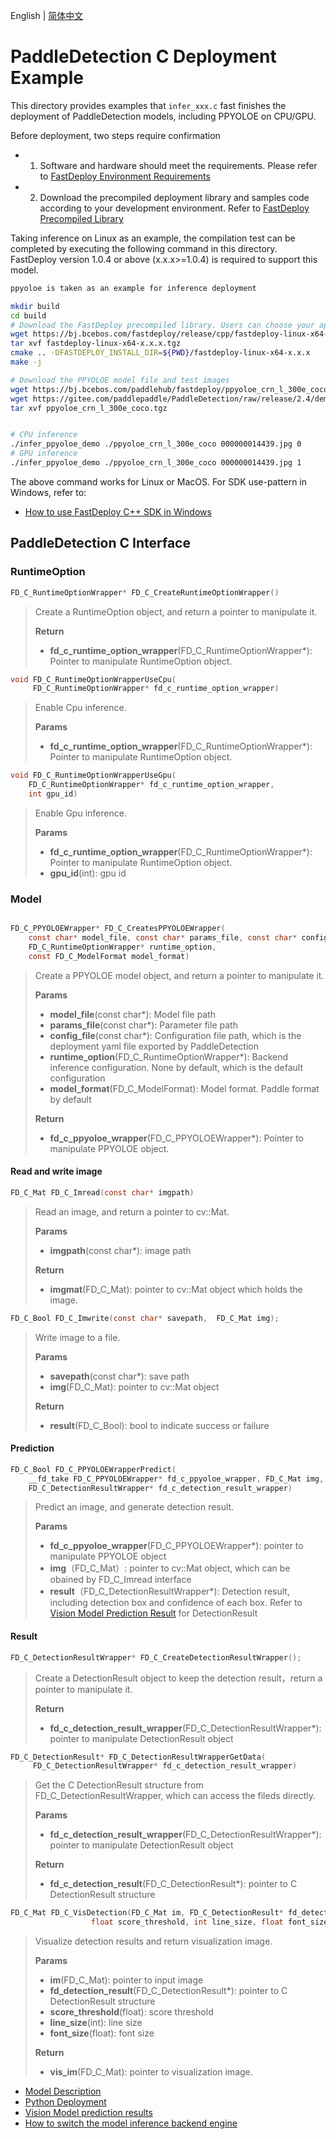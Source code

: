 English | [简体中文](README_CN.md)
# PaddleDetection C Deployment Example

This directory provides examples that `infer_xxx.c` fast finishes the deployment of PaddleDetection models, including PPYOLOE on CPU/GPU.

Before deployment, two steps require confirmation

- 1. Software and hardware should meet the requirements. Please refer to [FastDeploy Environment Requirements](../../../../../docs/en/build_and_install/download_prebuilt_libraries.md)  
- 2.  Download the precompiled deployment library and samples code according to your development environment. Refer to [FastDeploy Precompiled Library](../../../../../docs/en/build_and_install/download_prebuilt_libraries.md)

Taking inference on Linux as an example, the compilation test can be completed by executing the following command in this directory. FastDeploy version 1.0.4 or above (x.x.x>=1.0.4) is required to support this model.

```bash
ppyoloe is taken as an example for inference deployment

mkdir build
cd build
# Download the FastDeploy precompiled library. Users can choose your appropriate version in the `FastDeploy Precompiled Library` mentioned above
wget https://bj.bcebos.com/fastdeploy/release/cpp/fastdeploy-linux-x64-x.x.x.tgz
tar xvf fastdeploy-linux-x64-x.x.x.tgz
cmake .. -DFASTDEPLOY_INSTALL_DIR=${PWD}/fastdeploy-linux-x64-x.x.x
make -j

# Download the PPYOLOE model file and test images
wget https://bj.bcebos.com/paddlehub/fastdeploy/ppyoloe_crn_l_300e_coco.tgz
wget https://gitee.com/paddlepaddle/PaddleDetection/raw/release/2.4/demo/000000014439.jpg
tar xvf ppyoloe_crn_l_300e_coco.tgz


# CPU inference
./infer_ppyoloe_demo ./ppyoloe_crn_l_300e_coco 000000014439.jpg 0
# GPU inference
./infer_ppyoloe_demo ./ppyoloe_crn_l_300e_coco 000000014439.jpg 1
```

The above command works for Linux or MacOS. For SDK use-pattern in Windows, refer to:
- [How to use FastDeploy C++ SDK in Windows](../../../../../docs/en/faq/use_sdk_on_windows.md)

## PaddleDetection C Interface

### RuntimeOption

```c
FD_C_RuntimeOptionWrapper* FD_C_CreateRuntimeOptionWrapper()
```

> Create a RuntimeOption object, and return a pointer to manipulate it.
>
> **Return**
> * **fd_c_runtime_option_wrapper**(FD_C_RuntimeOptionWrapper*): Pointer to manipulate RuntimeOption object.


```c
void FD_C_RuntimeOptionWrapperUseCpu(
     FD_C_RuntimeOptionWrapper* fd_c_runtime_option_wrapper)
```

> Enable Cpu inference.
>
> **Params**
>
> * **fd_c_runtime_option_wrapper**(FD_C_RuntimeOptionWrapper*): Pointer to manipulate RuntimeOption object.

```c
void FD_C_RuntimeOptionWrapperUseGpu(
    FD_C_RuntimeOptionWrapper* fd_c_runtime_option_wrapper,
    int gpu_id)
```
> Enable Gpu inference.
>
> **Params**
>
> * **fd_c_runtime_option_wrapper**(FD_C_RuntimeOptionWrapper*): Pointer to manipulate RuntimeOption object.
> * **gpu_id**(int): gpu id


### Model

```c

FD_C_PPYOLOEWrapper* FD_C_CreatesPPYOLOEWrapper(
    const char* model_file, const char* params_file, const char* config_file,
    FD_C_RuntimeOptionWrapper* runtime_option,
    const FD_C_ModelFormat model_format)

```

> Create a PPYOLOE model object, and return a pointer to manipulate it.
>
> **Params**
>
> * **model_file**(const char*): Model file path
> * **params_file**(const char*): Parameter file path
> * **config_file**(const char*): Configuration file path, which is the deployment yaml file exported by PaddleDetection
> * **runtime_option**(FD_C_RuntimeOptionWrapper*): Backend inference configuration. None by default, which is the default configuration
> * **model_format**(FD_C_ModelFormat): Model format. Paddle format by default
>
> **Return**
> * **fd_c_ppyoloe_wrapper**(FD_C_PPYOLOEWrapper*): Pointer to manipulate PPYOLOE object.


#### Read and write image

```c
FD_C_Mat FD_C_Imread(const char* imgpath)
```

> Read an image, and return a pointer to cv::Mat.
>
> **Params**
>
> * **imgpath**(const char*): image path
>
> **Return**
>
> * **imgmat**(FD_C_Mat): pointer to cv::Mat object which holds the image.


```c
FD_C_Bool FD_C_Imwrite(const char* savepath,  FD_C_Mat img);
```

> Write image to a file.
>
> **Params**
>
> * **savepath**(const char*): save path
> * **img**(FD_C_Mat): pointer to cv::Mat object
>
> **Return**
>
> * **result**(FD_C_Bool): bool to indicate success or failure


#### Prediction

```c
FD_C_Bool FD_C_PPYOLOEWrapperPredict(
    __fd_take FD_C_PPYOLOEWrapper* fd_c_ppyoloe_wrapper, FD_C_Mat img,
    FD_C_DetectionResultWrapper* fd_c_detection_result_wrapper)
```
>
> Predict an image, and generate detection result.
>
> **Params**
> * **fd_c_ppyoloe_wrapper**(FD_C_PPYOLOEWrapper*): pointer to manipulate PPYOLOE object
> * **img**（FD_C_Mat）: pointer to cv::Mat object, which can be obained by FD_C_Imread interface
> * **result**（FD_C_DetectionResultWrapper*): Detection result, including detection box and confidence of each box. Refer to [Vision Model Prediction Result](../../../../../docs/api/vision_results/) for DetectionResult


#### Result

```c
FD_C_DetectionResultWrapper* FD_C_CreateDetectionResultWrapper();
```
>
> Create a DetectionResult object to keep the detection result，return a pointer to manipulate it.
>
> **Return**
> * **fd_c_detection_result_wrapper**(FD_C_DetectionResultWrapper*): pointer to manipulate DetectionResult object



```c
FD_C_DetectionResult* FD_C_DetectionResultWrapperGetData(
     FD_C_DetectionResultWrapper* fd_c_detection_result_wrapper)
```
>
> Get the C DetectionResult structure from FD_C_DetectionResultWrapper, which can access the fileds directly.
>
> **Params**
> * **fd_c_detection_result_wrapper**(FD_C_DetectionResultWrapper*): pointer to manipulate DetectionResult object
>
> **Return**
> * **fd_c_detection_result**(FD_C_DetectionResult*): pointer to C DetectionResult structure



```c
FD_C_Mat FD_C_VisDetection(FD_C_Mat im, FD_C_DetectionResult* fd_detection_result,
                  float score_threshold, int line_size, float font_size);
```
>
> Visualize detection results and return visualization image.
>
> **Params**
> * **im**(FD_C_Mat): pointer to input image
> * **fd_detection_result**(FD_C_DetectionResult*): pointer to C DetectionResult structure
> * **score_threshold**(float): score threshold
> * **line_size**(int): line size
> * **font_size**(float): font size
>
> **Return**
> * **vis_im**(FD_C_Mat): pointer to visualization image.


- [Model Description](../../)
- [Python Deployment](../python)
- [Vision Model prediction results](../../../../../docs/api/vision_results/)
- [How to switch the model inference backend engine](../../../../../docs/en/faq/how_to_change_backend.md)
